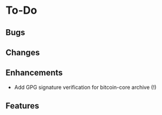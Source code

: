 # To-Do

## Bugs

## Changes

## Enhancements

- Add GPG signature verification for bitcoin-core archive (!)

## Features
